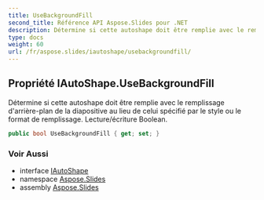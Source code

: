 ```yaml
---
title: UseBackgroundFill
second_title: Référence API Aspose.Slides pour .NET
description: Détermine si cette autoshape doit être remplie avec le remplissage d'arrière-plan des diapositives au lieu de celui spécifié par le style ou le format de remplissage. Lecture/écriture Boolean.
type: docs
weight: 60
url: /fr/aspose.slides/iautoshape/usebackgroundfill/
---
```


## Propriété IAutoShape.UseBackgroundFill

Détermine si cette autoshape doit être remplie avec le remplissage d'arrière-plan de la diapositive au lieu de celui spécifié par le style ou le format de remplissage. Lecture/écriture Boolean.

```csharp
public bool UseBackgroundFill { get; set; }
```

### Voir Aussi

* interface [IAutoShape](../../iautoshape)
* namespace [Aspose.Slides](../../iautoshape)
* assembly [Aspose.Slides](../../../)

<!-- NE PAS MODIFIER : généré par xmldocmd pour Aspose.Slides.dll -->